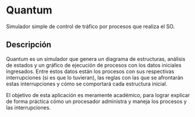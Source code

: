 # Quantum

Simulador simple de control de tráfico por procesos que realiza el SO.

## Descripción

Quantum es un simulador que genera un diagrama de estructuras, análisis de estados y un gráfico de ejecución de procesos con los datos iniciales ingresados. Entre estos datos están los procesos con sus respectivas interrupciones (si es que lo tuvieran), las reglas con las que se afrontarán estas interrupciones y cómo se comportará cada estructura inicial.

El objetivo de esta aplicación es meramente académico, para lograr explicar de forma práctica cómo un procesador administra y maneja los procesos y las interrupciones.
